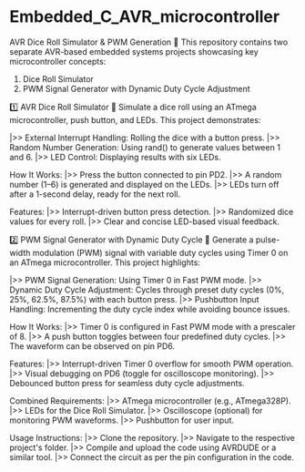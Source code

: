 # Embedded_C_AVR_microcontroller

AVR Dice Roll Simulator & PWM Generation 🚀
This repository contains two separate AVR-based embedded systems projects showcasing key microcontroller concepts:

1. Dice Roll Simulator
2. PWM Signal Generator with Dynamic Duty Cycle Adjustment
   
1️⃣ AVR Dice Roll Simulator 🎲
Simulate a dice roll using an ATmega microcontroller, push button, and LEDs. This project demonstrates:

|>> External Interrupt Handling: Rolling the dice with a button press.
|>> Random Number Generation: Using rand() to generate values between 1 and 6.
|>> LED Control: Displaying results with six LEDs.

How It Works:
|>> Press the button connected to pin PD2.
|>> A random number (1–6) is generated and displayed on the LEDs.
|>> LEDs turn off after a 1-second delay, ready for the next roll.

Features:
|>> Interrupt-driven button press detection.
|>> Randomized dice values for every roll.
|>> Clear and concise LED-based visual feedback.

2️⃣ PWM Signal Generator with Dynamic Duty Cycle 📶
Generate a pulse-width modulation (PWM) signal with variable duty cycles using Timer 0 on an ATmega microcontroller. This project highlights:

|>> PWM Signal Generation: Using Timer 0 in Fast PWM mode.
|>> Dynamic Duty Cycle Adjustment: Cycles through preset duty cycles (0%, 25%, 62.5%, 87.5%) with each button press.
|>> Pushbutton Input Handling: Incrementing the duty cycle index while avoiding bounce issues.

How It Works:
|>> Timer 0 is configured in Fast PWM mode with a prescaler of 8.
|>> A push button toggles between four predefined duty cycles.
|>> The waveform can be observed on pin PD6.

Features:
|>> Interrupt-driven Timer 0 overflow for smooth PWM operation.
|>> Visual debugging on PD6 (toggle for oscilloscope monitoring).
|>> Debounced button press for seamless duty cycle adjustments.

Combined Requirements:
|>> ATmega microcontroller (e.g., ATmega328P).
|>> LEDs for the Dice Roll Simulator.
|>> Oscilloscope (optional) for monitoring PWM waveforms.
|>> Pushbutton for user input.

Usage Instructions:
|>> Clone the repository.
|>> Navigate to the respective project's folder.
|>> Compile and upload the code using AVRDUDE or a similar tool.
|>> Connect the circuit as per the pin configuration in the code.
